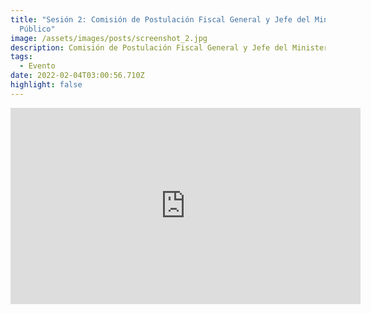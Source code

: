 ```yaml
---
title: "Sesión 2: Comisión de Postulación Fiscal General y Jefe del Ministerio
  Público"
image: /assets/images/posts/screenshot_2.jpg
description: Comisión de Postulación Fiscal General y Jefe del Ministerio Público
tags:
  - Evento
date: 2022-02-04T03:00:56.710Z
highlight: false
---
```

<iframe src="https://www.facebook.com/plugins/video.php?height=314&href=https%3A%2F%2Fwww.facebook.com%2Forganismojudicial.gt%2Fvideos%2F383354690262143%2F&show_text=false&width=560&t=0" width="560" height="314" style="border:none;overflow:hidden" scrolling="no" frameborder="0" allowfullscreen="true" allow="autoplay; clipboard-write; encrypted-media; picture-in-picture; web-share" allowFullScreen="true"></iframe>